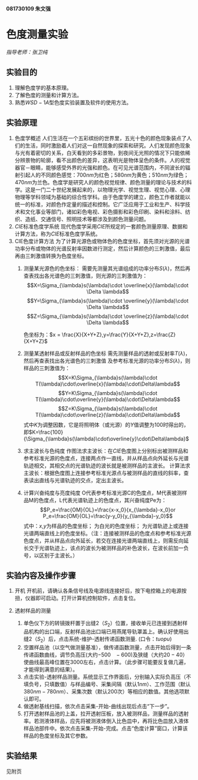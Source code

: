 **081730109 朱文强**

# 色度测量实验
*指导老师：张卫纯*
## 实验目的

1. 理解色度学的基本原理。
2. 了解色度的测量和计算方法。
3. 熟悉$WSD-1A$型色度实验装置及软件的使用方法。

## 实验原理
1. 色度学概述
   人们生活在一个五彩缤纷的世界里，五光十色的颜色现象装点了人们的生活，同时激励着人们对这一自然现象的探索和研究。人们发现颜色现象与光有着密切的关系，白天看到的多彩景物，到夜间无光照的情况下只能依稀分辨景物的轮廓，看不出颜色的差异，这表明光是物体呈色的条件。人的视觉器官－眼睛，能够感受外界的光强和颜色。在可见光谱范围内，不同波长的辐射引起人的不同颜色感觉：$700nm$为红色；$580nm$为黄色；$510nm$为绿色；$470nm$为兰色。色度学是研究人的颜色视觉规律、颜色测量的理论与技术的科学。这是一门二十世纪发展起来的，以物理光学、视觉生理、视觉心理、心理物理等学科领域为基础的综合性学科。由于色度学的建立，颜色工作者就能以统一的标准，对颜色作定量的描述和控制。它广泛应用于工业和生产、科学技术和文化事业等部门，诸如彩色电视、彩色摄影和彩色印刷、染料和涂料、纺织、造纸、交通信号、照明技术等都涉及到颜色测量问题。
2. $CIE$标准色度学系统
   现代色度学采用$CIE$所规定的一套颜色测量原理、数据和计算方法，称为$CIE$标准色度学系统。
3. CIE色度计算方法
    为了计算光源色或物体色的色度坐标，首先须对光源的光谱功率分布或物体的光谱反射率因数进行测定，然后计算颜色的三刺激值，最后再由三刺激值转换为色度坐标。
    1. 测量某光源色的色坐标：
       需要先测量其光谱组成的功率分布$S(λ)$，然后再查表找出各光谱色的三刺激值，则光源的三刺激值为：
       $$X=\Sigma_{\lambda}s(\lambda)\cdot \overline{x}(\lambda)\cdot \Delta \lambda$$
       $$Y=\Sigma_{\lambda}s(\lambda)\cdot \overline{y}(\lambda)\cdot \Delta \lambda$$
       $$Z=\Sigma_{\lambda}s(\lambda)\cdot \overline{z}(\lambda)\cdot \Delta \lambda$$

       色坐标为：$x = \frac{X}{X+Y+Z},y=\frac{Y}{X+Y+Z},z=\frac{Z}{X+Y+Z}$
    2. 测量某透射样品或反射样品的色坐标
       需先测量样品的透射或反射率$T(λ)$，然后再查表找出各光谱色的三刺激值 及参考标准光源的功率分布$S(λ)$，则样品的三刺激值为：
       $$X=K\Sigma_{\lambda}s(\lambda)\cdot T(\lambda)\cdot\overline{x}(\lambda)\cdot\Delta\lambda$$
       $$Y=K\Sigma_{\lambda}s(\lambda)\cdot T(\lambda)\cdot\overline{y}(\lambda)\cdot\Delta\lambda$$
       $$Z=K\Sigma_{\lambda}s(\lambda)\cdot T(\lambda)\cdot\overline{z}(\lambda)\cdot\Delta\lambda$$
       式中$K$为调整因数，它是将照明体（或光源）的$Y$值调整为$100$时得出的，即$K=\frac{100}{\Sigma_{\lambda}s(\lambda)\cdot\overline{y}\cdot\Delta\lambda}$
    3. 求主波长与色纯度
       作图法求主波长：在$CIE$色度图上分别标出被测样品和参考标准光源的色度点，连接两点作一直线，并从样品点向外延长与光谱轨迹相交，其相交点的光谱轨迹的波长就是被测样品的主波长。
       计算法求主波长：根据色度图上连接参考标准光源点与被测样品的直线的斜率，查表读出直线与光谱轨迹的交点，定出主波长。
    4. 计算兴奋纯度与亮度纯度
       O代表参考标准光源C的色度点，M代表被测样品M的色度点，L代表光谱轨迹上的色度点，其兴奋纯度Pe为：
       $$P_e=\frac{OM}{OL}=\frac{x-x_0}{x_{\lambda}-x_0}or P_e=\frac{OM}{OL}=\frac{y-y_0}{y_{\lambda}-y_0}$$
       式中：$x$,$y$为样品的色度坐标； 为白光的色度坐标； 为光谱轨迹上或连接光谱两端直线上的色度坐标。（注：连接被测样品的色度点和参考标准光源色度点，并从样品点向外延长，若交在连接光谱两端直线上，则需反向延长交于光谱轨迹上，该点的波长为被测样品的补色波长，在波长前加一负号，以区别于主波长。）

## 实验内容及操作步骤

1. 开机
   开机前，请确认各条信号线及电源线连接好后，按下电控箱上的电源按扭，仪器即可启动。打开计算机控制软件，点击复位。

2. 透射样品的测量
   1. 单色仪下方的转镜拨杆置于出缝2（$S_2$）位置，接收单元已连接到透射样品机构的出口端，反射样品池出口端已用燕尾导轨罩盖上。确认好使用出缝2（$S_2$）后，点击系统-维护-透射传递函数测量. (口令：$tuopu$)
   2. 空置样品池（以空气做测量基准），做传递函数测量，点击开始后得到一条传递函数曲线，调节负高压(大约$-500~~~-600$)及狭缝（大约$20-40$）使曲线最高峰位置在$3000$左右，点击计算。（此步骤可能要反复做几遍，才能得到满意的结果）。
   3. 点击实验-透射样品测量。系统显示工作界面后，分别输入实际负高压（不填负号，只填数值）与样品编号、采集间隔（默认$1nm$）、工作范围（默认$380 nm -780 nm$）、采集次数（默认$200$次）等相应的数值。其他选项默认即可。
   4. 做透射基线扫描，依次点击采集-开始-曲线出现后点击“下一步”。
   5. 打开透射样品池的上盖，拉开透射压板，放入被测样品，测量样品的透射率。若测液体样品，应先将被测液体倒入比色皿中，再将比色皿放入液体样品池部件中。依次点击采集-开始-完成。点击“色度计算”窗口，计算该样品的色度坐标及其它参数。

## 实验结果

见附页